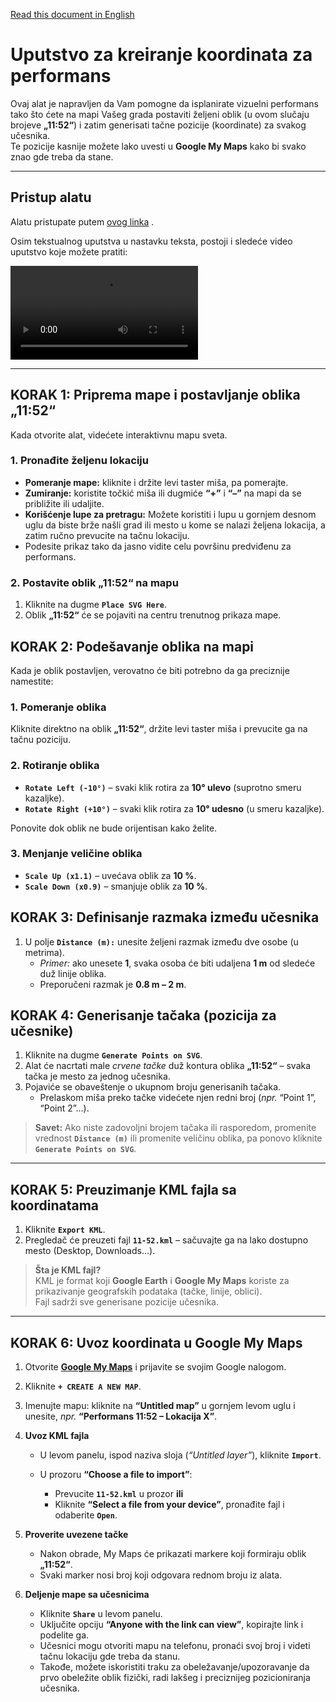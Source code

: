 [Read this document in English](README_EN.md)

# Uputstvo za kreiranje koordinata za performans

Ovaj alat je napravljen da Vam pomogne da isplanirate vizuelni performans tako što ćete na mapi Vašeg grada postaviti željeni oblik (u ovom slučaju brojeve **„11:52“**) i zatim generisati tačne pozicije (koordinate) za svakog učesnika.  
Te pozicije kasnije možete lako uvesti u **Google My Maps** kako bi svako znao gde treba da stane.

---

## Pristup alatu

Alatu pristupate putem [ovog linka](https://11-52-kml.github.io/) .  

Osim tekstualnog uputstva u nastavku teksta, postoji i sledeće video uputstvo koje možete pratiti:

<video controls src="https://github.com/user-attachments/assets/d8a593cb-e0ec-428f-be7a-5fe7706a0909"></video>


---

## KORAK 1: Priprema mape i postavljanje oblika **„11:52“**

Kada otvorite alat, videćete interaktivnu mapu sveta.

### 1. Pronađite željenu lokaciju

* **Pomeranje mape:** kliknite i držite levi taster miša, pa pomerajte.  
* **Zumiranje:** koristite točkić miša ili dugmiće **“+”** i **“–”** na mapi da se približite ili udaljite.
* **Korišćenje lupe za pretragu:** Možete koristiti i lupu u gornjem desnom uglu da biste brže našli grad ili mesto u kome se nalazi željena lokacija, a zatim ručno prevucite na tačnu lokaciju.
* Podesite prikaz tako da jasno vidite celu površinu predviđenu za performans.

### 2. Postavite oblik **„11:52“** na mapu

1. Kliknite na dugme **`Place SVG Here`**.  
2. Oblik **„11:52“** će se pojaviti na centru trenutnog prikaza mape.  

## KORAK 2: Podešavanje oblika na mapi

Kada je oblik postavljen, verovatno će biti potrebno da ga preciznije namestite:

### 1. Pomeranje oblika

Kliknite direktno na oblik **„11:52“**, držite levi taster miša i prevucite ga na tačnu poziciju.

### 2. Rotiranje oblika

* **`Rotate Left (-10°)`** – svaki klik rotira za **10° ulevo** (suprotno smeru kazaljke).  
* **`Rotate Right (+10°)`** – svaki klik rotira za **10° udesno** (u smeru kazaljke).

Ponovite dok oblik ne bude orijentisan kako želite.

### 3. Menjanje veličine oblika

* **`Scale Up (x1.1)`** – uvećava oblik za **10 %**.  
* **`Scale Down (x0.9)`** – smanjuje oblik za **10 %**.

## KORAK 3: Definisanje razmaka između učesnika

1. U polje **`Distance (m):`** unesite željeni razmak između dve osobe (u metrima).  
   * *Primer:* ako unesete **1**, svaka osoba će biti udaljena **1 m** od sledeće duž linije oblika.  
   * Preporučeni razmak je **0.8 m – 2 m**.

## KORAK 4: Generisanje tačaka (pozicija za učesnike)

1. Kliknite na dugme **`Generate Points on SVG`**.  
2. Alat će nacrtati male *crvene tačke* duž kontura oblika **„11:52“** – svaka tačka je mesto za jednog učesnika.  
3. Pojaviće se obaveštenje o ukupnom broju generisanih tačaka.  
   * Prelaskom miša preko tačke videćete njen redni broj (*npr.* “Point 1”, “Point 2”…).

> **Savet:** Ako niste zadovoljni brojem tačaka ili rasporedom, promenite vrednost **`Distance (m)`** ili promenite veličinu oblika, pa ponovo kliknite **`Generate Points on SVG`**.

---

## KORAK 5: Preuzimanje KML fajla sa koordinatama

1. Kliknite **`Export KML`**.  
2. Pregledač će preuzeti fajl **`11-52.kml`** – sačuvajte ga na lako dostupno mesto (Desktop, Downloads…).

> **Šta je KML fajl?**  
> KML je format koji **Google Earth** i **Google My Maps** koriste za prikazivanje geografskih podataka (tačke, linije, oblici).  
> Fajl sadrži sve generisane pozicije učesnika.

---

## KORAK 6: Uvoz koordinata u Google My Maps

1. Otvorite **[Google My Maps](https://www.google.com/mymaps)** i prijavite se svojim Google nalogom.  
2. Kliknite **`+ CREATE A NEW MAP`**.  

3. Imenujte mapu: kliknite na **“Untitled map”** u gornjem levom uglu i unesite, *npr.* **“Performans 11:52 – Lokacija X”**.

4. **Uvoz KML fajla**

   * U levom panelu, ispod naziva sloja (*“Untitled layer”*), kliknite **`Import`**.  

   * U prozoru **“Choose a file to import”**:
     * Prevucite **`11-52.kml`** u prozor **ili**
     * Kliknite **“Select a file from your device”**, pronađite fajl i odaberite **`Open`**.

5. **Proverite uvezene tačke**

   * Nakon obrade, My Maps će prikazati markere koji formiraju oblik **„11:52“**.  
   * Svaki marker nosi broj koji odgovara rednom broju iz alata.

6. **Deljenje mape sa učesnicima**

   * Kliknite **`Share`** u levom panelu.  
   * Uključite opciju **“Anyone with the link can view”**, kopirajte link i podelite ga.  
   * Učesnici mogu otvoriti mapu na telefonu, pronaći svoj broj i videti tačnu lokaciju gde treba da stanu.
   * Takođe, možete iskoristiti traku za obeležavanje/upozoravanje da prvo obeležite oblik fizički, radi lakšeg i preciznijeg pozicioniranja učesnika.
